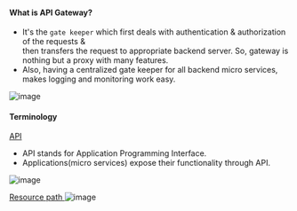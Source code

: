 #### What is API Gateway?
- It's the `gate keeper` which first deals with authentication & authorization of the requests &</br>
  then transfers the request to appropriate backend server. So, gateway is nothing but a proxy with many features.</br>
- Also, having a centralized gate keeper for all backend micro services, makes logging and monitoring work easy.

![image](https://github.com/user-attachments/assets/711e0aa0-0aa2-49ed-a242-39a4a3156981)


#### Terminology
<ins>API</ins>
- API stands for Application Programming Interface.
- Applications(micro services) expose their functionality through API.

![image](https://github.com/user-attachments/assets/188ec01b-f36a-41c5-91a0-3469b11e7d0f)

<ins> Resource path </ins>
![image](https://github.com/user-attachments/assets/c6b045af-b4c3-4533-869b-61ceecfbc22c)

